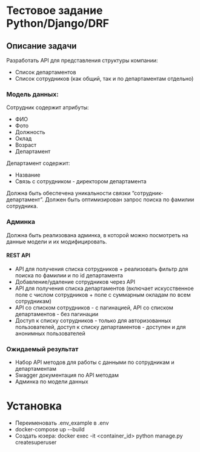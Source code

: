 # Тестовое задание Python/Django/DRF

## Описание задачи
Разработать API для представления структуры компании:
- Список департаментов
- Список сотрудников (как общий, так и по департаментам отдельно)

### Модель данных:

Сотрудник содержит атрибуты:
- ФИО
- Фото
- Должность
- Оклад
- Возраст
- Департамент

Департамент содержит:
- Название
- Связь с сотрудником - директором департамента

Должна быть обеспечена уникальности связки “сотрудник-департамент”.
Должен быть оптимизирован запрос поиска по фамилии сотрудника.

### Админка
Должна быть реализована админка, в которой можно посмотреть на данные модели и их
модифицировать.
#### REST API
- API для получения списка сотрудников + реализовать фильтр для поиска по фамилии
и по id департамента
- Добавление/удаление сотрудников через API
- API для получения списка департаментов (включает искусственное поле с числом
сотрудников + поле с суммарным окладам по всем сотрудникам)
- API со списком сотрудников - с пагинацией, API со списком департаментов - без
пагинации
- Доступ к списку сотрудников - только для авторизованных пользователей, доступ к
списку департаментов - доступен и для анонимных пользователей

### Ожидаемый результат
- Набор API методов для работы с данными по сотрудникам и департаментам
- Swagger документация по API методам
- Админка по модели данных

# Установка
- Переименовать .env_example в .env
- docker-compose up --build      
- Создать юзера: docker exec -it <container_id> python manage.py createsuperuser 
